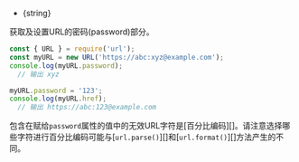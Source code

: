 
* {string}

获取及设置URL的密码(password)部分。

```js
const { URL } = require('url');
const myURL = new URL('https://abc:xyz@example.com');
console.log(myURL.password);
  // 输出 xyz

myURL.password = '123';
console.log(myURL.href);
  // 输出 https://abc:123@example.com
```

包含在赋给`password`属性的值中的无效URL字符是[百分比编码][]。请注意选择哪些字符进行百分比编码可能与[`url.parse()`][]和[`url.format()`][]方法产生的不同。


